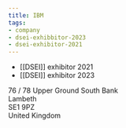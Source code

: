 ```yaml
---
title: IBM
tags:
- company
- dsei-exhibbitor-2023
- dsei-exhibitor-2021
---
```


- [[DSEI]] exhibitor 2021
- [[DSEI]] exhibitor 2023

76 / 78 Upper Ground South Bank  
Lambeth  
SE1 9PZ  
United Kingdom